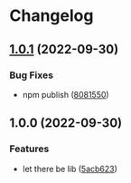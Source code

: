 # Changelog

## [1.0.1](https://github.com/tsukeero/anidb-udp-client/compare/v1.0.0...v1.0.1) (2022-09-30)


### Bug Fixes

* npm publish ([8081550](https://github.com/tsukeero/anidb-udp-client/commit/80815504020533e993a14888927e22e62c2e8944))

## 1.0.0 (2022-09-30)


### Features

* let there be lib ([5acb623](https://github.com/tsukeero/anidb-udp-client/commit/5acb623f47d77c487ccabec9bcde4093c3c7ff6d))
